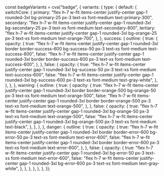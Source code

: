 const badgeVariants = cva("badge", {
  variants: {
    type: {
      default: {
        switchCore: {
          primary:
            "flex h-7 w-fit items-center justify-center gap-1 rounded-3xl bg-primary-25 px-3 text-xs font-medium text-primary-300",
          secondary:
            "flex h-7 w-fit items-center justify-center gap-1 rounded-3xl bg-secondary-25 px-3 text-xs font-medium text-secondary-800",
          tertiary:
            "flex h-7 w-fit items-center justify-center gap-1 rounded-3xl bg-orange-25 px-3 text-xs font-medium text-orange-700",
        },
      },
      success: {
        outline: {
          true: {
            opacity: {
              true: "flex h-7 w-fit items-center justify-center gap-1 rounded-3xl border border-success-600 bg-success-50 px-3 text-xs font-medium text-success-600",
              false:
                "flex h-7 w-fit items-center justify-center gap-1 rounded-3xl border border-success-600 px-3 text-xs font-medium text-success-600",
            },
          },
          false: {
            opacity: {
              true: "flex h-7 w-fit items-center justify-center gap-1 rounded-3xl bg-success-50 px-3 text-xs font-medium text-success-600",
              false:
                "flex h-7 w-fit items-center justify-center gap-1 rounded-3xl bg-success-600 px-3 text-xs font-medium text-gray-white",
            },
          },
        },
      },
      warning: {
        outline: {
          true: {
            opacity: {
              true: "flex h-7 w-fit items-center justify-center gap-1 rounded-3xl border border-orange-500 bg-orange-50 px-3 text-xs font-medium text-orange-500",
              false:
                "flex h-7 w-fit items-center justify-center gap-1 rounded-3xl border border-orange-500 px-3 text-xs font-medium text-orange-500",
            },
          },
          false: {
            opacity: {
              true: "flex h-7 w-fit items-center justify-center gap-1 rounded-3xl bg-orange-50 px-3 text-xs font-medium text-orange-500",
              false:
                "flex h-7 w-fit items-center justify-center gap-1 rounded-3xl bg-orange-500 px-3 text-xs font-medium text-black",
            },
          },
        },
      },
      danger: {
        outline: {
          true: {
            opacity: {
              true: "flex h-7 w-fit items-center justify-center gap-1 rounded-3xl border border-error-600 bg-error-50 px-3 text-xs font-medium text-error-600",
              false:
                "flex h-7 w-fit items-center justify-center gap-1 rounded-3xl border border-error-600 px-3 text-xs font-medium text-error-600",
            },
          },
          false: {
            opacity: {
              true: "flex h-7 w-fit items-center justify-center gap-1 rounded-3xl bg-error-50 px-3 text-xs font-medium text-error-600",
              false:
                "flex h-7 w-fit items-center justify-center gap-1 rounded-3xl bg-error-600 px-3 text-xs font-medium text-gray-white",
            },
          },
        },
      },
    },
  },
});